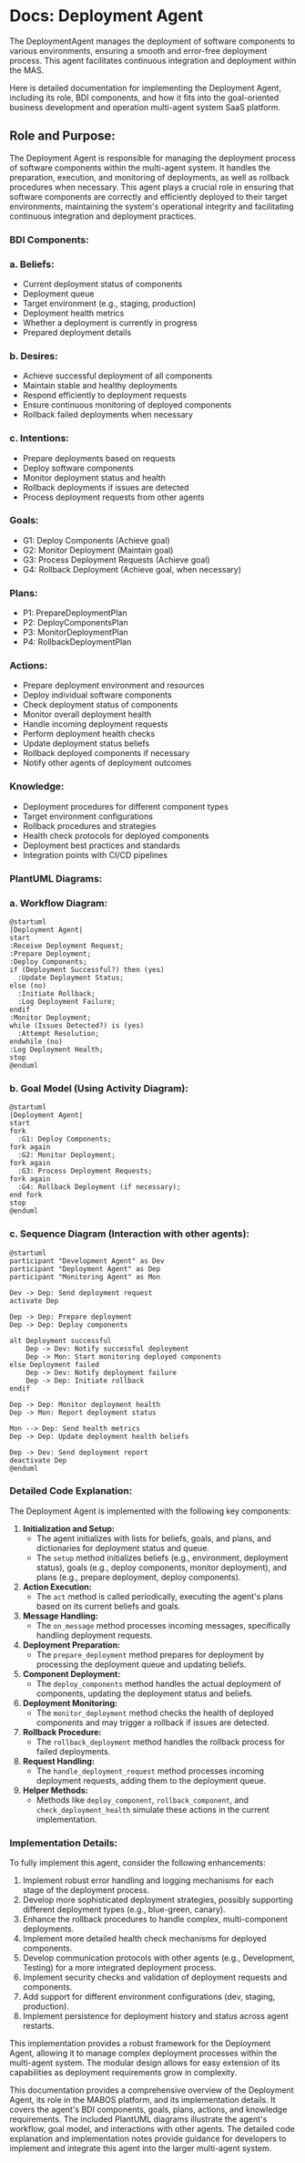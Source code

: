 # Docs: Deployment Agent

The DeploymentAgent manages the deployment of software components to various environments, ensuring a smooth and error-free deployment process. This agent facilitates continuous integration and deployment within the MAS.

Here is detailed documentation for implementing the Deployment Agent, including its role, BDI components, and how it fits into the goal-oriented business development and operation multi-agent system SaaS platform.

## Role and Purpose:

The Deployment Agent is responsible for managing the deployment process of software components within the multi-agent system. It handles the preparation, execution, and monitoring of deployments, as well as rollback procedures when necessary. This agent plays a crucial role in ensuring that software components are correctly and efficiently deployed to their target environments, maintaining the system's operational integrity and facilitating continuous integration and deployment practices.

### BDI Components:

### a. Beliefs:

- Current deployment status of components
- Deployment queue
- Target environment (e.g., staging, production)
- Deployment health metrics
- Whether a deployment is currently in progress
- Prepared deployment details

### b. Desires:

- Achieve successful deployment of all components
- Maintain stable and healthy deployments
- Respond efficiently to deployment requests
- Ensure continuous monitoring of deployed components
- Rollback failed deployments when necessary

### c. Intentions:

- Prepare deployments based on requests
- Deploy software components
- Monitor deployment status and health
- Rollback deployments if issues are detected
- Process deployment requests from other agents

### Goals:

- G1: Deploy Components (Achieve goal)
- G2: Monitor Deployment (Maintain goal)
- G3: Process Deployment Requests (Achieve goal)
- G4: Rollback Deployment (Achieve goal, when necessary)

### Plans:

- P1: PrepareDeploymentPlan
- P2: DeployComponentsPlan
- P3: MonitorDeploymentPlan
- P4: RollbackDeploymentPlan

### Actions:

- Prepare deployment environment and resources
- Deploy individual software components
- Check deployment status of components
- Monitor overall deployment health
- Handle incoming deployment requests
- Perform deployment health checks
- Update deployment status beliefs
- Rollback deployed components if necessary
- Notify other agents of deployment outcomes

### Knowledge:

- Deployment procedures for different component types
- Target environment configurations
- Rollback procedures and strategies
- Health check protocols for deployed components
- Deployment best practices and standards
- Integration points with CI/CD pipelines

### PlantUML Diagrams:

### a. Workflow Diagram:

```
@startuml
|Deployment Agent|
start
:Receive Deployment Request;
:Prepare Deployment;
:Deploy Components;
if (Deployment Successful?) then (yes)
  :Update Deployment Status;
else (no)
  :Initiate Rollback;
  :Log Deployment Failure;
endif
:Monitor Deployment;
while (Issues Detected?) is (yes)
  :Attempt Resolution;
endwhile (no)
:Log Deployment Health;
stop
@enduml

```

### b. Goal Model (Using Activity Diagram):

```
@startuml
|Deployment Agent|
start
fork
  :G1: Deploy Components;
fork again
  :G2: Monitor Deployment;
fork again
  :G3: Process Deployment Requests;
fork again
  :G4: Rollback Deployment (if necessary);
end fork
stop
@enduml

```

### c. Sequence Diagram (Interaction with other agents):

```
@startuml
participant "Development Agent" as Dev
participant "Deployment Agent" as Dep
participant "Monitoring Agent" as Mon

Dev -> Dep: Send deployment request
activate Dep

Dep -> Dep: Prepare deployment
Dep -> Dep: Deploy components

alt Deployment successful
    Dep -> Dev: Notify successful deployment
    Dep -> Mon: Start monitoring deployed components
else Deployment failed
    Dep -> Dev: Notify deployment failure
    Dep -> Dep: Initiate rollback
endif

Dep -> Dep: Monitor deployment health
Dep -> Mon: Report deployment status

Mon --> Dep: Send health metrics
Dep -> Dep: Update deployment health beliefs

Dep -> Dev: Send deployment report
deactivate Dep
@enduml

```

### Detailed Code Explanation:

The Deployment Agent is implemented with the following key components:

1. **Initialization and Setup:**
    - The agent initializes with lists for beliefs, goals, and plans, and dictionaries for deployment status and queue.
    - The `setup` method initializes beliefs (e.g., environment, deployment status), goals (e.g., deploy components, monitor deployment), and plans (e.g., prepare deployment, deploy components).
2. **Action Execution:**
    - The `act` method is called periodically, executing the agent's plans based on its current beliefs and goals.
3. **Message Handling:**
    - The `on_message` method processes incoming messages, specifically handling deployment requests.
4. **Deployment Preparation:**
    - The `prepare_deployment` method prepares for deployment by processing the deployment queue and updating beliefs.
5. **Component Deployment:**
    - The `deploy_components` method handles the actual deployment of components, updating the deployment status and beliefs.
6. **Deployment Monitoring:**
    - The `monitor_deployment` method checks the health of deployed components and may trigger a rollback if issues are detected.
7. **Rollback Procedure:**
    - The `rollback_deployment` method handles the rollback process for failed deployments.
8. **Request Handling:**
    - The `handle_deployment_request` method processes incoming deployment requests, adding them to the deployment queue.
9. **Helper Methods:**
    - Methods like `deploy_component`, `rollback_component`, and `check_deployment_health` simulate these actions in the current implementation.

### Implementation Details:

To fully implement this agent, consider the following enhancements:

1. Implement robust error handling and logging mechanisms for each stage of the deployment process.
2. Develop more sophisticated deployment strategies, possibly supporting different deployment types (e.g., blue-green, canary).
3. Enhance the rollback procedures to handle complex, multi-component deployments.
4. Implement more detailed health check mechanisms for deployed components.
5. Develop communication protocols with other agents (e.g., Development, Testing) for a more integrated deployment process.
6. Implement security checks and validation of deployment requests and components.
7. Add support for different environment configurations (dev, staging, production).
8. Implement persistence for deployment history and status across agent restarts.

This implementation provides a robust framework for the Deployment Agent, allowing it to manage complex deployment processes within the multi-agent system. The modular design allows for easy extension of its capabilities as deployment requirements grow in complexity.

This documentation provides a comprehensive overview of the Deployment Agent, its role in the MABOS platform, and its implementation details. It covers the agent's BDI components, goals, plans, actions, and knowledge requirements. The included PlantUML diagrams illustrate the agent's workflow, goal model, and interactions with other agents. The detailed code explanation and implementation notes provide guidance for developers to implement and integrate this agent into the larger multi-agent system.